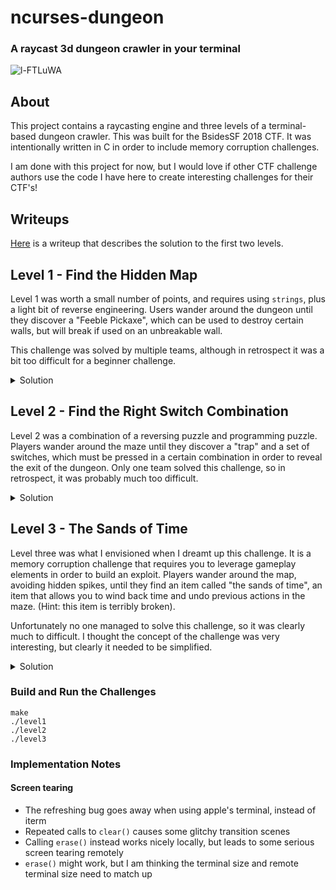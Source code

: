 # ncurses-dungeon
### A raycast 3d dungeon crawler in your terminal
![l-FTLuWA](https://github.com/eastebry/ncurses-dungeon/assets/1396340/dd5a8ab9-bf1a-4506-9cf3-2004a21ad3c3)

## About
This project contains a raycasting engine and three levels of a terminal-based dungeon crawler. This was built for the BsidesSF 2018 CTF. It was intentionally  written in C in order to include memory corruption challenges.

I am done with this project for now, but I would love if other CTF challenge authors use the code I have here to create interesting challenges for their CTF's!

## Writeups
[Here](https://medium.com/@microaeris/bsidessf-2018-ctf-fd23a265eb42) is a writeup that describes the solution to the first two levels.

## Level 1 - Find the Hidden Map
Level 1 was worth a small number of points, and requires using `strings`, plus a light bit of reverse engineering. Users wander around the dungeon until they discover a "Feeble Pickaxe", which can be used to destroy certain walls, but will break if used on an unbreakable wall.

This challenge was solved by multiple teams, although in retrospect it was a bit too difficult for a beginner challenge.

<details>
    <summary>Solution</summary>
    Running `strings` on the binary will reveal multiple text clues, along with one very long string.

    ```
    > strings -n30 level1
    ********************X  ab c dd&     *  XX*** **  d&     i  XXee --*  ---ii--*  XXee             *  XX------- XXXX  X*  XX     **pX X    *  XX  &  ** X&&&&&&&  XX  &              -XX  -----&& *****   XX        X     &X  XX---&  * XX&&&j&   X-   &      &       X-------------------XXff    gggXX-**   -XX----------   *   -XX--    &  X-------*XX  &  &&    &    XXXX  &&--&&----------XXzX&&----   - -    X*E******************
    Immediately after entering, you hear a thunderous boom
    The wall ceiling behind you collapse into a pile of rubble
    You barely avoid the falling rock, but you are now trapped
    The air here is thick and damp.
    You feel a light breeze. This dungeon is large and cavernous.
    There is a skeleton lying on the ground. It has clearly been here for while.
    The bones of its fingers are curled around a piece of parchment.
    ...
    The note reads: I've been trapped in this maze for weeks.
    This dungeon is a labyrenth. I've expored every passageway ten times,
    but still can't find where I entered. I wish I had a map.
    The note reads: I ran into a another group of explorers today.
    They told me that some of the stone walls are more brittle than others
    and could be broken. No help to me. I can't tell any of these apart.
    You examine the walls for cracks, but find nothing. This rock seems solid
    ...
    You swing the pickaxe. It strikes nothing.
    You swing the pickaxe against the rock. The rock crumbles apart
    You swing the pickaxe, and it breaks
    ```

The text clues indicate that you must use the pickaxe to break certain walls. The long string is a map encoded in a single line, which can be split into multple to look like this:
```
********************
X  ab c dd&     *  X
X*** **  d&     i  X
Xee --*  ---ii--*  X
Xee             *  X
X------- XXXX  X*  X
X     **pX X    *  X
X  &  ** X&&&&&&&  X
X  &              -X
X  -----&& *****   X
X        X     &X  X
X---&  * XX&&&j&   X
-   &      &       X
-------------------X
Xff    gggXX-**   -X
X----------   *   -X
X--    &  X-------*X
X  &  &&    &    XXX
X  &&--&&----------X
XzX&&----   - -    X
*E******************
```

Reversing the binary will reveal that the characters `X * - &` are walls, and the letter-characters are events. The seemingly unreachable `E` character is the end of the level, and reveal the flag. There appears to be no way to reach the `E character`.

Returning to the binary, you will find that there is another very long, non-ascii string that is the exact same length as the map string. Reversing the code paths that lead to the `You swing the pickaxe against the rock. The rock crumbles apart` message, you will see that each character of this longer string is `xored` with each character of the map string and `0x99` to determine if the wall can be broken. This means that you can `xor` each character of the non-ascii string with `0x99` to reveal a hidden map! Wherever there are difference between the first and the second maps, there is a breakable wall.

</details>

## Level 2 - Find the Right Switch Combination
Level 2 was a combination of a reversing puzzle and programming puzzle. Players wander around the maze until they discover a "trap" and a set of switches, which must be pressed in a certain combination in order to reveal the exit of the dungeon. Only one team solved this challenge, so in retrospect, it was probably much too difficult.

<details>
    <summary>Solution</summary>
    Using `strings` on the binary again, players reveal a map of the dungeon with an interesting set of events (remember, letters = events) in the middle:
    ```
        **********E*********
        *      XX zXX      *
        *       XXXX       *
        * ----   rr    ----*
        *       &   &      *
        ** s******m******  *
        *    ---ssass-X    *
        *    --XsbcdsXX    *
        *    ---sefgs-X    *
        *    --XshijsXX    *
        *ssss---sssss-X    *
        * *******X*X*X**** *
        * ----   *   ----- *
        *      --*--       *
        * ----   *   ----- *
        * X&X&   *   X&X&X *
        *      X&*&X       *
        *&X&X&       X&X&X&*
        *&&&&&&&&&&&&&&&&&&&
    ```
    Reversing futher (very useful to use use a decompiler here), reveals that these events represents switches on the floor that must be pushed in a combination that satisfies this function:
    ```
        bool unlock() {
            unsigned char w = switches[0];
            if (w == 0)
            return false;
            for (int i=1; i < sizeof(switches); i+=1){
                w ^= (w << 5);
                w ^= (w >> 3);
                w ^= (w << 7);
                if (switches[i] != w % 9)
                return false;
            }
            return true;
            }
    ```
    Essentially, the first switch (`switches[0]`) is a seed, that requires each of the other switches to be pressed a certain number of times.

    There are an infinite number of solutions, but there is one catch: not all combinations of button presses are possible. Because switches are immediately adjacent moving off one causes the player to press another.
    
    This essentially boils down to a breadth-first search, starting by pressing a the first button a certain number of times, than using a BFS algorithm to determine if it is possible to press the other switches the correct number of times. Finding the correct combination reveals a hidden exit, which give player the flag.

</details>

## Level 3 - The Sands of Time
Level three was what I envisioned when I dreamt up this challenge. It is a memory corruption challenge that requires you to leverage gameplay elements in order to build an exploit. Players wander around the map, avoiding hidden spikes, until they find an item called "the sands of time", an item that allows you to wind back time and undo previous actions in the maze. (Hint: this item is terribly broken).

Unfortunately no one managed to solve this challenge, so it was clearly much to difficult. I thought the concept of the challenge was very interesting, but clearly it needed to be simplified.

<details>
    <summary>Solution</summary>
    A key difference between this challenge and the prevoius challenges is that both the map and the flag are stored on the stack. This is an important detail for later.

    Wandering around the maze (and avoiding the instant-death spikes), the player will find a item called "The Sands of Time". Using this item allows them to undo the previous step they look in the maze.

    After playing around with The Sands of Time (and possibly doing some reverse engineering), the player will discover that it has one serious bug. The game keeps a list of each action the player takes, and unwinds the last action every time The Sands of Time are used. However, it doesn't actually "undo" the last action, instead it just performs the last action in reverse. If the player walks forward, using the Sands of Time will cause them to walk backwards. The game does not do any bounds checks when The Sands of Time are used.

    This means the player can use the Sands of Time to escape the map! If the player repeatedly walks forward against a wall, they will remain stationary (collision checks are performed). At this point, they can use the Sands of Time to "undo" each of these walk-forward actions, causing them to walk backwards until they eventuall walk backwards out of the map.

    The visuals are rendered to the screen based on the characters in the map, which is stored in the stack. When the player walks outside the map, they are literally walking through the stack, seeing whatever else is stored in memory there. Remember: the flag is also stored on the stack, so if the player skips backwards enough, they will be able to read the flag letter by letter.

Here's a video that shows the whole process, first using the sands of time to walk outside the maze, then walking through the flag. Note the letters `F L A G` on the left wall, as the player skips backwards. They are literally walking through the flag!

https://github.com/eastebry/ncurses-dungeon/assets/1396340/7e83378a-86c4-4663-8daf-e231d6b6b3e9


</details>


### Build and Run the Challenges
```
make
./level1
./level2
./level3
```

### Implementation Notes

#### Screen tearing
* The refreshing bug goes away when using apple's terminal, instead of iterm
* Repeated calls to `clear()` causes some glitchy transition scenes
* Calling `erase()` instead works nicely locally, but leads to some serious screen tearing remotely
* `erase()` might work, but I am thinking the terminal size and remote terminal size need to match up

